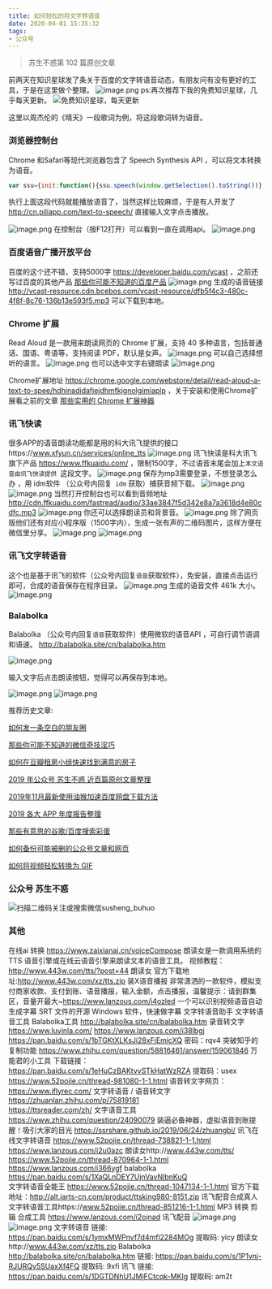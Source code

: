 ```yaml
---
title: 如何轻松的将文字转语音
date: 2020-04-01 15:35:32
tags:
- 公众号
---
```

> 苏生不惑第 102 篇原创文章

前两天在知识星球发了条关于百度的文字转语音动态，有朋友问有没有更好的工具，于是在这里做个整理。
![image.png](https://upload-images.jianshu.io/upload_images/17817191-5c4a0db2ed61d39f.png?imageMogr2/auto-orient/strip%7CimageView2/2/w/1240)
ps:再次推荐下我的免费知识星球，几乎每天更新。
![免费知识星球，每天更新](https://upload-images.jianshu.io/upload_images/17817191-501a3ff4cf7f60a3.png?imageMogr2/auto-orient/strip%7CimageView2/2/w/1240)

这里以周杰伦的《晴天》一段歌词为例，将这段歌词转为语音。

### 浏览器控制台
 Chrome 和Safari等现代浏览器包含了 Speech Synthesis API ，可以将文本转换为语音。
```js
var ssu={init:function(){ssu.speech(window.getSelection().toString())},speech:function(e){e&&""!=e.trim()||(e="为你翘课的那一天花落的那一天教室的那一间我怎么看不见消失的下雨天我好想再淋一遍没想到 失去的勇气我还留着好想再问一遍你会等待还是离开");var s=new window.SpeechSynthesisUtterance(e);window.speechSynthesis.speak(s)}};ssu.init();
```
执行上面这段代码就能播放语音了，当然这样比较麻烦，于是有人开发了 http://cn.piliapp.com/text-to-speech/ 直接输入文字点击播放。

 ![image.png](https://upload-images.jianshu.io/upload_images/17817191-ec04316fcdfc322e.png?imageMogr2/auto-orient/strip%7CimageView2/2/w/1240)
在控制台（按F12打开）可以看到一直在调用api。
![image.png](https://upload-images.jianshu.io/upload_images/17817191-0729747b0c5767d0.png?imageMogr2/auto-orient/strip%7CimageView2/2/w/1240)

### 百度语音广播开放平台
百度的这个还不错，支持5000字  https://developer.baidu.com/vcast ，之前还写过百度的其他产品 [那些你可能不知道的百度产品](https://mp.weixin.qq.com/s/7v9LHJX05Ybv39BzrMD0Uw)
![image.png](https://upload-images.jianshu.io/upload_images/17817191-a0ee393298ae6958.png?imageMogr2/auto-orient/strip%7CimageView2/2/w/1240)
生成的语音链接  http://vcast-resource.cdn.bcebos.com/vcast-resource/dfb5f4c3-480c-4f8f-8c76-136b13e593f5.mp3 可以下载到本地。

### Chrome 扩展
Read Aloud 是一款用来朗读网页的 Chrome 扩展，支持 40 多种语言，包括普通话、国语、粤语等，支持阅读 PDF，默认是女声。
![image.png](https://upload-images.jianshu.io/upload_images/17817191-8a4a380da4811945.png?imageMogr2/auto-orient/strip%7CimageView2/2/w/1240)
可以自己选择想听的语言。
![image.png](https://upload-images.jianshu.io/upload_images/17817191-eda643510ab20144.png?imageMogr2/auto-orient/strip%7CimageView2/2/w/1240)
也可以选中文字右键朗读
![image.png](https://upload-images.jianshu.io/upload_images/17817191-fcaf15657204be4e.png?imageMogr2/auto-orient/strip%7CimageView2/2/w/1240)

Chrome扩展地址 https://chrome.google.com/webstore/detail/read-aloud-a-text-to-spee/hdhinadidafjejdhmfkjgnolgimiaplp  ，关于安装和使用Chrome扩展看之前的文章 [那些实用的 Chrome 扩展神器](https://mp.weixin.qq.com/s/jFCWs-3BPmaKKXa2DZPSog)


### 讯飞快读
很多APP的语音朗读功能都是用的科大讯飞提供的接口https://www.xfyun.cn/services/online_tts
![image.png](https://upload-images.jianshu.io/upload_images/17817191-44260539224ffb1c.png?imageMogr2/auto-orient/strip%7CimageView2/2/w/1240)
讯飞快读是科大讯飞旗下产品 https://www.ffkuaidu.com/  ，限制1500字，不过语音末尾会加上`本文语音由讯飞快读提供 `这段文字。
![image.png](https://upload-images.jianshu.io/upload_images/17817191-7d1fe2dd6433baa0.png?imageMogr2/auto-orient/strip%7CimageView2/2/w/1240)
保存为mp3需要登录，不想登录怎么办 ，用 idm软件 （公众号内回复` idm` 获取）捕获音频下载。
![image.png](https://upload-images.jianshu.io/upload_images/17817191-3ce9dc0f08821c15.png?imageMogr2/auto-orient/strip%7CimageView2/2/w/1240)
![image.png](https://upload-images.jianshu.io/upload_images/17817191-b250adabd3548d84.png?imageMogr2/auto-orient/strip%7CimageView2/2/w/1240)
当然打开控制台也可以看到音频地址 http://cdn.ffkuaidu.com/fastread/audio/33ae3847f5d342e8a7a3618d4e80cdfc.mp3
![image.png](https://upload-images.jianshu.io/upload_images/17817191-e0bb5b77f35d18e9.png?imageMogr2/auto-orient/strip%7CimageView2/2/w/1240)
你还可以选择朗读员和背景音。
![image.png](https://upload-images.jianshu.io/upload_images/17817191-4c77f33bfb8ca664.png?imageMogr2/auto-orient/strip%7CimageView2/2/w/1240)
除了网页版他们还有对应小程序版（1500字内），生成一张有声的二维码图片，这样方便在微信里分享。
![image.png](https://upload-images.jianshu.io/upload_images/17817191-501c3ca020f4efcd.png?imageMogr2/auto-orient/strip%7CimageView2/2/w/1240)
![image.png](https://upload-images.jianshu.io/upload_images/17817191-66452456c498075e.png?imageMogr2/auto-orient/strip%7CimageView2/2/w/1240)


### 讯飞文字转语音
这个也是基于讯飞的软件（公众号内回复`语音`获取软件），免安装，直接点击运行即可，合成的语音保存在程序目录。
![image.png](https://upload-images.jianshu.io/upload_images/17817191-7788d941ae631bf4.png?imageMogr2/auto-orient/strip%7CimageView2/2/w/1240)
生成的语音文件 461k 大小。
![image.png](https://upload-images.jianshu.io/upload_images/17817191-3f3f68abafa1d94a.png?imageMogr2/auto-orient/strip%7CimageView2/2/w/1240)

### Balabolka
Balabolka （公众号内回复`语音`获取软件）使用微软的语音API ，可自行调节语调和语速。 http://balabolka.site/cn/balabolka.htm

![image.png](https://upload-images.jianshu.io/upload_images/17817191-23a2fb974b88732a.png?imageMogr2/auto-orient/strip%7CimageView2/2/w/1240)

输入文字后点击朗读按钮，觉得可以再保存到本地。

 ![image.png](https://upload-images.jianshu.io/upload_images/17817191-30d2b900097e9992.png?imageMogr2/auto-orient/strip%7CimageView2/2/w/1240)
![image.png](https://upload-images.jianshu.io/upload_images/17817191-046632c94ee55dd3.png?imageMogr2/auto-orient/strip%7CimageView2/2/w/1240)

推荐历史文章:

[如何发一条空白的朋友圈](https://mp.weixin.qq.com/s/Xz1m-mqtCcBF_4hmGCpkUQ)

[那些你可能不知道的微信奇技淫巧](https://mp.weixin.qq.com/s/eGDO0Y8el_dsEyriCoAgog)

[如何在豆瓣租房小组快速找到满意的房子](https://mp.weixin.qq.com/s/k5lBwiDzGgSU3fh2v2Rw9A)

[2019 年公众号 苏生不惑 近百篇原创文章整理](https://mp.weixin.qq.com/s/Lm4l_aPCSXymUGcqO_Yf3g)

[2019年11月最新使用油猴加速百度网盘下载方法](https://mp.weixin.qq.com/s/XTn8wPEyThacR3GLHyzBLA)

[2019 各大 APP 年度报告整理](https://mp.weixin.qq.com/s/O3mkW2hBNLkVfj3HDQGsyw)

[那些有意思的谷歌/百度搜索彩蛋](https://mp.weixin.qq.com/s/dXZhN3GbqQslg7-YHcRL3A)

[如何备份可能被删的公众号文章和网页 ](https://mp.weixin.qq.com/s/bIE23HBq_sqvLkV18_BlbQ)

[如何将视频轻松转换为 GIF](https://mp.weixin.qq.com/s/bGcMIz0dOoDe3quo5G0-Ug)

### 公众号 苏生不惑
 ![扫描二维码关注或搜索微信susheng_buhuo](https://upload-images.jianshu.io/upload_images/17817191-6e0079f95d4c0338.jpg?imageMogr2/auto-orient/strip%7CimageView2/2/w/1240)

### 其他
在线ai 转换 
https://www.zaixianai.cn/voiceCompose
朗读女是一款调用系统的 TTS 语音引擎或在线云语音引擎来朗读文本的语音工具。 
视频教程：http://www.443w.com/tts/?post=44
朗读女 官方下载地址:http://www.443w.com/xz/tts.zip
装X语音播报 非常潇洒的一款软件，模拟支付商家收款、支付到账、语音播报，输入金额，点击播报，温馨提示：请到群集区，音量开最大~https://www.lanzous.com/i4ozled
一个可以识别视频语音自动生成字幕 SRT 文件的开源 Windows 软件，快速做字幕
文字转语音助手
文字转语音工具 Balabolka工具 
http://balabolka.site/cn/balabolka.htm
录音转文字
https://www.luyinla.com/ 
https://www.lanzous.com/i38lbgj 
https://pan.baidu.com/s/1bTGKtXLKsJi28xFjEmicXQ 密码：rqv4
突破知乎的复制功能 https://www.zhihu.com/question/58816461/answer/159061846
万能君的小工具 下载链接：https://pan.baidu.com/s/1eHuCzBAKtvvSTkHatWzRZA 提取码：usex
https://www.52pojie.cn/thread-981080-1-1.html
语音转文字网页：https://www.iflyrec.com/
文字转语音 / 语音转文字 https://zhuanlan.zhihu.com/p/75819181   
 https://ttsreader.com/zh/
文字语音工具 https://www.zhihu.com/question/24090079
装逼必备神器，虚拟语音到账提醒！吸引大家的目光 https://ssrshare.github.io/2019/06/24/zhuangbi/
讯飞在线文字转语音 https://www.52pojie.cn/thread-738821-1-1.html  https://www.lanzous.com/i2u0azc
朗读女http://www.443w.com/tts/  https://www.52pojie.cn/thread-870964-1-1.html  https://www.lanzous.com/i366ygf
balabolka https://pan.baidu.com/s/1XaQLnDEY7UjnVavNlbnKuQ  
文字转语音全能王 https://www.52pojie.cn/thread-1047134-1-1.html  官方下载地址：http://alt.iarts-cn.com/product/ttsking980-8151.zip
讯飞配音合成真人文字转语音工具https://www.52pojie.cn/thread-851216-1-1.html
MP3 转换 剪辑 合成工具 https://www.lanzous.com/i2ojnad
讯飞配音 
![image.png](https://upload-images.jianshu.io/upload_images/17817191-227c1a4d0c1bb332.png?imageMogr2/auto-orient/strip%7CimageView2/2/w/1240)
![image.png](https://upload-images.jianshu.io/upload_images/17817191-992e0747cb196b52.png?imageMogr2/auto-orient/strip%7CimageView2/2/w/1240)
文字转语音 链接: https://pan.baidu.com/s/1ymxMWPnvf7d4mfl2284MOg 提取码: yicy
朗读女http://www.443w.com/xz/tts.zip
Balabolka http://balabolka.site/cn/balabolka.htm 链接: https://pan.baidu.com/s/1P1vnj-RJURQv5SUaxXf4FQ 提取码: 9xfi 
讯飞 链接: https://pan.baidu.com/s/1DGTDNhU1JMjFCtcqk-MKIg 提取码: am2t 
